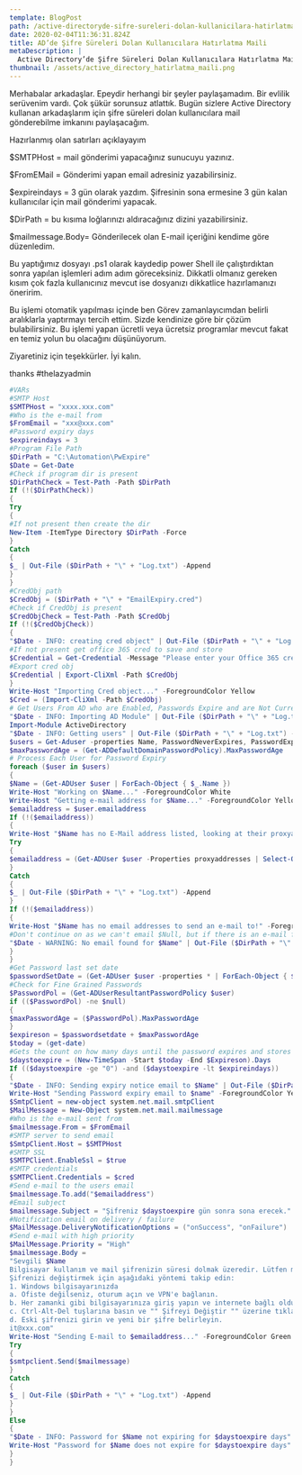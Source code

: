 ```yaml
---
template: BlogPost
path: /active-directoryde-sifre-sureleri-dolan-kullanicilara-hatirlatma-maili
date: 2020-02-04T11:36:31.824Z
title: AD’de Şifre Süreleri Dolan Kullanıcılara Hatırlatma Maili
metaDescription: |
  Active Directory’de Şifre Süreleri Dolan Kullanıcılara Hatırlatma Maili
thumbnail: /assets/active_directory_hatirlatma_maili.png
---
```

Merhabalar arkadaşlar. Epeydir herhangi bir şeyler paylaşamadım. Bir evlilik serüvenim vardı. Çok şükür sorunsuz atlattık. Bugün sizlere Active Directory kullanan arkadaşlarım için şifre süreleri dolan kullanıcılara mail gönderebilme imkanını paylaşacağım.

Hazırlanmış olan satırları açıklayayım

$SMTPHost = mail gönderimi yapacağınız sunucuyu yazınız.

$FromEMail = Gönderimi yapan email adresiniz yazabilirsiniz.

$expireindays = 3 gün olarak yazdım. Şifresinin sona ermesine 3 gün kalan kullanıcılar için mail gönderimi yapacak.

$DirPath = bu kısıma loğlarınızı aldıracağınız dizini yazabilirsiniz.

$mailmessage.Body= Gönderilecek olan E-mail içeriğini kendime göre düzenledim.

Bu yaptığımız dosyayı .ps1 olarak kaydedip power Shell ile çalıştırdıktan sonra yapılan işlemleri adım adım göreceksiniz. Dikkatli olmanız gereken kısım çok fazla kullanıcınız mevcut ise dosyanızı dikkatlice hazırlamanızı öneririm.

Bu işlemi otomatik yapılması içinde ben Görev zamanlayıcımdan belirli aralıklarla yaptırmayı tercih ettim. Sizde kendinize göre bir çözüm bulabilirsiniz. Bu işlemi yapan ücretli veya ücretsiz programlar mevcut fakat en temiz yolun bu olacağını düşünüyorum.

Ziyaretiniz için teşekkürler. İyi kalın.

thanks #thelazyadmin

```powershell
#VARs
#SMTP Host
$SMTPHost = "xxxx.xxx.com"
#Who is the e-mail from
$FromEmail = "xxx@xxx.com"
#Password expiry days
$expireindays = 3
#Program File Path
$DirPath = "C:\Automation\PwExpire"
$Date = Get-Date
#Check if program dir is present
$DirPathCheck = Test-Path -Path $DirPath
If (!($DirPathCheck))
{
Try
{
#If not present then create the dir
New-Item -ItemType Directory $DirPath -Force
}
Catch
{
$_ | Out-File ($DirPath + "\" + "Log.txt") -Append
}
}
#CredObj path
$CredObj = ($DirPath + "\" + "EmailExpiry.cred")
#Check if CredObj is present
$CredObjCheck = Test-Path -Path $CredObj
If (!($CredObjCheck))
{
"$Date - INFO: creating cred object" | Out-File ($DirPath + "\" + "Log.txt") -Append
#If not present get office 365 cred to save and store
$Credential = Get-Credential -Message "Please enter your Office 365 credential that you will use to send e-mail from $FromEmail. If you are not using the account $FromEmail make sure this account has 'Send As' rights on $FromEmail."
#Export cred obj
$Credential | Export-CliXml -Path $CredObj
}
Write-Host "Importing Cred object..." -ForegroundColor Yellow
$Cred = (Import-CliXml -Path $CredObj)
# Get Users From AD who are Enabled, Passwords Expire and are Not Currently Expired
"$Date - INFO: Importing AD Module" | Out-File ($DirPath + "\" + "Log.txt") -Append
Import-Module ActiveDirectory
"$Date - INFO: Getting users" | Out-File ($DirPath + "\" + "Log.txt") -Append
$users = Get-Aduser -properties Name, PasswordNeverExpires, PasswordExpired, PasswordLastSet, EmailAddress -filter { (Enabled -eq 'True') -and (PasswordNeverExpires -eq 'False') } | Where-Object { $_.PasswordExpired -eq $False }
$maxPasswordAge = (Get-ADDefaultDomainPasswordPolicy).MaxPasswordAge
# Process Each User for Password Expiry
foreach ($user in $users)
{
$Name = (Get-ADUser $user | ForEach-Object { $_.Name })
Write-Host "Working on $Name..." -ForegroundColor White
Write-Host "Getting e-mail address for $Name..." -ForegroundColor Yellow
$emailaddress = $user.emailaddress
If (!($emailaddress))
{
Write-Host "$Name has no E-Mail address listed, looking at their proxyaddresses attribute..." -ForegroundColor Red
Try
{
$emailaddress = (Get-ADUser $user -Properties proxyaddresses | Select-Object -ExpandProperty proxyaddresses | Where-Object { $_ -cmatch '^SMTP' }).Trim("SMTP:")
}
Catch
{
$_ | Out-File ($DirPath + "\" + "Log.txt") -Append
}
If (!($emailaddress))
{
Write-Host "$Name has no email addresses to send an e-mail to!" -ForegroundColor Red
#Don't continue on as we can't email $Null, but if there is an e-mail found it will email that address
"$Date - WARNING: No email found for $Name" | Out-File ($DirPath + "\" + "Log.txt") -Append
}
}
#Get Password last set date
$passwordSetDate = (Get-ADUser $user -properties * | ForEach-Object { $_.PasswordLastSet })
#Check for Fine Grained Passwords
$PasswordPol = (Get-ADUserResultantPasswordPolicy $user)
if (($PasswordPol) -ne $null)
{
$maxPasswordAge = ($PasswordPol).MaxPasswordAge
}
$expireson = $passwordsetdate + $maxPasswordAge
$today = (get-date)
#Gets the count on how many days until the password expires and stores it in the $daystoexpire var
$daystoexpire = (New-TimeSpan -Start $today -End $Expireson).Days
If (($daystoexpire -ge "0") -and ($daystoexpire -lt $expireindays))
{
"$Date - INFO: Sending expiry notice email to $Name" | Out-File ($DirPath + "\" + "Log.txt") -Append
Write-Host "Sending Password expiry email to $name" -ForegroundColor Yellow
$SmtpClient = new-object system.net.mail.smtpClient
$MailMessage = New-Object system.net.mail.mailmessage
#Who is the e-mail sent from
$mailmessage.From = $FromEmail
#SMTP server to send email
$SmtpClient.Host = $SMTPHost
#SMTP SSL
$SMTPClient.EnableSsl = $true
#SMTP credentials
$SMTPClient.Credentials = $cred
#Send e-mail to the users email
$mailmessage.To.add("$emailaddress")
#Email subject
$mailmessage.Subject = "Şifreniz $daystoexpire gün sonra sona erecek."
#Notification email on delivery / failure
$MailMessage.DeliveryNotificationOptions = ("onSuccess", "onFailure")
#Send e-mail with high priority
$MailMessage.Priority = "High"
$mailmessage.Body =
"Sevgili $Name
Bilgisayar kullanım ve mail şifrenizin süresi dolmak üzeredir. Lütfen mümkün olan en kısa sürede değiştirin.
Şifrenizi değiştirmek için aşağıdaki yöntemi takip edin:
1. Windows bilgisayarınızda
a. Ofiste değilseniz, oturum açın ve VPN'e bağlanın.
b. Her zamanki gibi bilgisayarınıza giriş yapın ve internete bağlı olduğunuzdan emin olun.
c. Ctrl-Alt-Del tuşlarına basın ve "" Şifreyi Değiştir "" üzerine tıklayın.
d. Eski şifrenizi girin ve yeni bir şifre belirleyin.
it@xxx.com"
Write-Host "Sending E-mail to $emailaddress..." -ForegroundColor Green
Try
{
$smtpclient.Send($mailmessage)
}
Catch
{
$_ | Out-File ($DirPath + "\" + "Log.txt") -Append
}
}
Else
{
"$Date - INFO: Password for $Name not expiring for $daystoexpire days" | Out-File ($DirPath + "\" + "Log.txt") -Append
Write-Host "Password for $Name does not expire for $daystoexpire days" -ForegroundColor White
}
}
```
